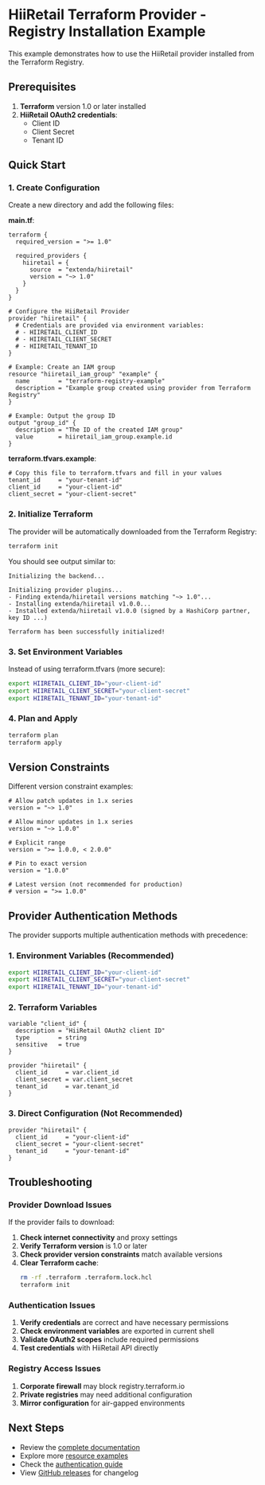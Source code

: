 # HiiRetail Terraform Provider - Registry Installation Example

This example demonstrates how to use the HiiRetail provider installed from the Terraform Registry.

## Prerequisites

1. **Terraform** version 1.0 or later installed
2. **HiiRetail OAuth2 credentials**:
   - Client ID
   - Client Secret  
   - Tenant ID

## Quick Start

### 1. Create Configuration

Create a new directory and add the following files:

**main.tf**:
```hcl
terraform {
  required_version = ">= 1.0"
  
  required_providers {
    hiiretail = {
      source  = "extenda/hiiretail"
      version = "~> 1.0"
    }
  }
}

# Configure the HiiRetail Provider
provider "hiiretail" {
  # Credentials are provided via environment variables:
  # - HIIRETAIL_CLIENT_ID
  # - HIIRETAIL_CLIENT_SECRET
  # - HIIRETAIL_TENANT_ID
}

# Example: Create an IAM group
resource "hiiretail_iam_group" "example" {
  name        = "terraform-registry-example"
  description = "Example group created using provider from Terraform Registry"
}

# Example: Output the group ID
output "group_id" {
  description = "The ID of the created IAM group"
  value       = hiiretail_iam_group.example.id
}
```

**terraform.tfvars.example**:
```hcl
# Copy this file to terraform.tfvars and fill in your values
tenant_id     = "your-tenant-id"
client_id     = "your-client-id"
client_secret = "your-client-secret"
```

### 2. Initialize Terraform

The provider will be automatically downloaded from the Terraform Registry:

```bash
terraform init
```

You should see output similar to:
```
Initializing the backend...

Initializing provider plugins...
- Finding extenda/hiiretail versions matching "~> 1.0"...
- Installing extenda/hiiretail v1.0.0...
- Installed extenda/hiiretail v1.0.0 (signed by a HashiCorp partner, key ID ...)

Terraform has been successfully initialized!
```

### 3. Set Environment Variables

Instead of using terraform.tfvars (more secure):

```bash
export HIIRETAIL_CLIENT_ID="your-client-id"
export HIIRETAIL_CLIENT_SECRET="your-client-secret"
export HIIRETAIL_TENANT_ID="your-tenant-id"
```

### 4. Plan and Apply

```bash
terraform plan
terraform apply
```

## Version Constraints

Different version constraint examples:

```hcl
# Allow patch updates in 1.x series
version = "~> 1.0"

# Allow minor updates in 1.x series
version = "~> 1.0.0"

# Explicit range
version = ">= 1.0.0, < 2.0.0"

# Pin to exact version
version = "1.0.0"

# Latest version (not recommended for production)
# version = ">= 1.0.0"
```

## Provider Authentication Methods

The provider supports multiple authentication methods with precedence:

### 1. Environment Variables (Recommended)
```bash
export HIIRETAIL_CLIENT_ID="your-client-id"
export HIIRETAIL_CLIENT_SECRET="your-client-secret"
export HIIRETAIL_TENANT_ID="your-tenant-id"
```

### 2. Terraform Variables
```hcl
variable "client_id" {
  description = "HiiRetail OAuth2 client ID"
  type        = string
  sensitive   = true
}

provider "hiiretail" {
  client_id     = var.client_id
  client_secret = var.client_secret
  tenant_id     = var.tenant_id
}
```

### 3. Direct Configuration (Not Recommended)
```hcl
provider "hiiretail" {
  client_id     = "your-client-id"
  client_secret = "your-client-secret"
  tenant_id     = "your-tenant-id"
}
```

## Troubleshooting

### Provider Download Issues

If the provider fails to download:

1. **Check internet connectivity** and proxy settings
2. **Verify Terraform version** is 1.0 or later
3. **Check provider version constraints** match available versions
4. **Clear Terraform cache**:
   ```bash
   rm -rf .terraform .terraform.lock.hcl
   terraform init
   ```

### Authentication Issues

1. **Verify credentials** are correct and have necessary permissions
2. **Check environment variables** are exported in current shell
3. **Validate OAuth2 scopes** include required permissions
4. **Test credentials** with HiiRetail API directly

### Registry Access Issues

1. **Corporate firewall** may block registry.terraform.io
2. **Private registries** may need additional configuration
3. **Mirror configuration** for air-gapped environments

## Next Steps

- Review the [complete documentation](../../docs/)
- Explore more [resource examples](../resources/)
- Check the [authentication guide](../../docs/guides/authentication.md)
- View [GitHub releases](https://github.com/extenda/terraform-provider-hiiretail/releases) for changelog